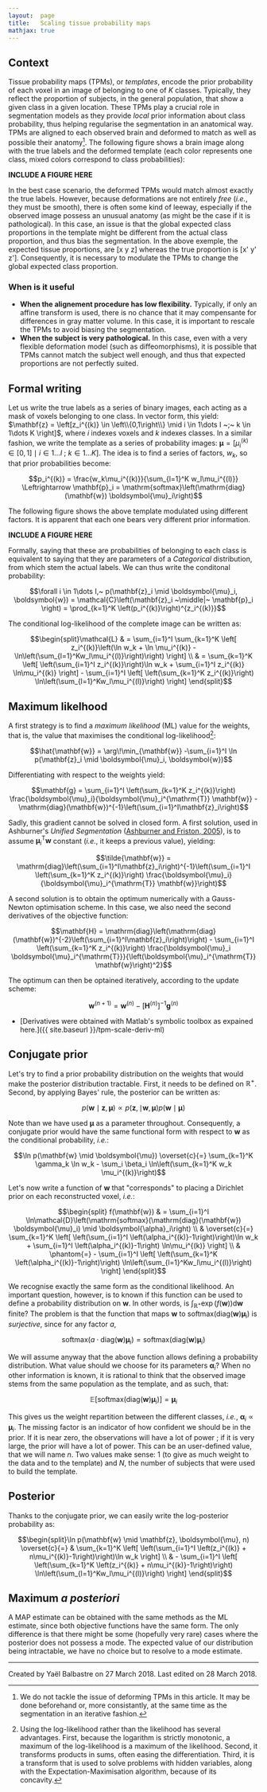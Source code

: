 ```yaml
---
layout:  page
title:   Scaling tissue probability maps
mathjax: true
---
```


Context
-------

Tissue probability maps (TPMs), or *templates*, encode the prior probability of each voxel in an image of belonging to one of $K$ classes. Typically, they reflect the proportion of subjects, in the general population, that show a given class in a given location. These TPMs play a crucial role in segmentation models as they provide *local* prior information about class probability, thus helping regularise the segmentation in an anatomical way. TPMs are aligned to each observed brain and deformed to match as well as possible their anatomy[^registration]. The following figure shows a brain image along with the true labels and the deformed template (each color represents one class, mixed colors correspond to class probabilities):

[^registration]: We do not tackle the issue of deforming TPMs in this article. It may be done beforehand or, more consistantly, at the same time as the segmentation in an iterative fashion.

**INCLUDE A FIGURE HERE**

In the best case scenario, the deformed TPMs would match almost exactly the true labels. However, because deformations are not entirely *free* (*i.e.*, they must be smooth), there is often some kind of leeway, especially if the observed image possess an unusual anatomy (as might be the case if it is pathological). In this case, an issue is that the global expected class proportions in the template might be different from the actual class proportion, and thus bias the segmentation. In the above exemple, the expected tissue proportions, are [x y z] whereas the true proportion is [x' y' z']. Consequently, it is necessary to modulate the TPMs to change the global expected class proportion.

### When is it useful

- **When the alignement procedure has low flexibility.** Typically, if only an affine transform is used, there is no chance that it may compensante for differences in gray matter volume. In this case, it is important to rescale the TPMs to avoid biasing the segmentation.
- **When the subject is very pathological.** In this case, even with a very flexible deformation model (such as diffeomorphisms), it is possible that TPMs cannot match the subject well enough, and thus that expected proportions are not perfectly suited.

Formal writing
--------------

Let us write the true labels as a series of binary images, each acting as a mask of voxels belonging to one class. In vector form, this yield: $\mathbf{z} = \left[z_i^{(k)} \in \left\\{0,1\right\\} \mid  i \in 1\dots I ~;~ k \in 1\dots K \right]$, where $i$ indexes voxels and $k$ indexes classes. In a similar fashion, we write the template as a series of probability images: $\boldsymbol{\mu} = \left[\mu_i^{(k)} \in \left[0,1\right] \mid  i \in 1\dots I ~;~ k \in 1\dots K \right]$. The idea is to find a series of factors, $w_k$, so that prior probabilities become:

$$p_i^{(k)} = \frac{w_k\mu_i^{(k)}}{\sum_{l=1}^K w_l\mu_i^{(l)}} \Leftrightarrow \mathbf{p}_i = \mathrm{softmax}\left(\mathrm{diag}(\mathbf{w}) \boldsymbol{\mu}_i\right)$$

The following figure shows the above template modulated using different factors. It is apparent that each one bears very different prior information.

**INCLUDE A FIGURE HERE**

Formally, saying that these are probabilities of belonging to each class is equivalent to saying that they are parameters of a _Categorical_ distribution, from which stem the actual labels. We can thus write the conditonal probability:

$$\forall i \in 1\dots I,~ p(\mathbf{z}_i \mid \boldsymbol{\mu}_i, \boldsymbol{w}) = \mathcal{C}\left(\mathbf{z}_i ~\middle|~ \mathbf{p}_i \right) = \prod_{k=1}^K \left(p_i^{(k)}\right)^{z_i^{(k)}}$$

The conditional log-likelihood of the complete image can be written as:

$$\begin{split}\mathcal{L}
& = \sum_{i=1}^I \sum_{k=1}^K \left[ z_i^{(k)}\left(\ln w_k + \ln \mu_i^{(k)} - \ln\left(\sum_{l=1}^Kw_l\mu_i^{(l)}\right)\right) \right] \\
& = \sum_{k=1}^K \left[ \left(\sum_{i=1}^I z_i^{(k)}\right)\ln w_k  + \sum_{i=1}^I z_i^{(k)} \ln\mu_i^{(k)} \right] - \sum_{i=1}^I \left[ \left(\sum_{k=1}^K z_i^{(k)}\right) \ln\left(\sum_{l=1}^Kw_l\mu_i^{(l)}\right) \right]
\end{split}$$

Maximum likelhood
-----------------

A first strategy is to find a *maximum likelihood* (ML) value for the weights, that is, the value that maximises the conditional log-likelihood[^log]:

[^log]: Using the log-likelihood rather than the likelihood has several advantages. First, because the logarithm is strictly monotonic, a maximum of the log-likelihood is a maximum of the likelihood. Second, it transforms products in sums, often easing the differentiation. Third, it is a transform that is used to solve problems with hidden variables, along with the Expectation-Maximisation algorithm, because of its concavity.

$$\hat{\mathbf{w}} = \arg\!\min_{\mathbf{w}} -\sum_{i=1}^I \ln p(\mathbf{z}_i \mid \boldsymbol{\mu}_i, \boldsymbol{w})$$

Differentiating with respect to the weights yield:

$$\mathbf{g} = \sum_{i=1}^I \left(\sum_{k=1}^K z_i^{(k)}\right) \frac{\boldsymbol{\mu}_i}{\boldsymbol{\mu}_i^{\mathrm{T}} \mathbf{w}} - \mathrm{diag}(\mathbf{w})^{-1}\left(\sum_{i=1}^I\mathbf{z}_i\right)$$

Sadly, this gradient cannot be solved in closed form. A first solution, used in Ashburner's *Unified Segmentation* ([Ashburner and Friston, 2005](https://doi.org/10.1016/j.neuroimage.2005.02.018 "Persistent link using digital object identifier")), is to assume $\boldsymbol{\mu}_i^{\mathrm{T}} \mathbf{w}$ constant (*i.e.*, it keeps a previous value), yielding:

$$\tilde{\mathbf{w}} = \mathrm{diag}\left(\sum_{i=1}^I\mathbf{z}_i\right)^{-1}\left(\sum_{i=1}^I \left(\sum_{k=1}^K z_i^{(k)}\right) \frac{\boldsymbol{\mu}_i}{\boldsymbol{\mu}_i^{\mathrm{T}} \mathbf{w}}\right)$$

A second solution is to obtain the optimum numerically with a Gauss-Newton optimisation scheme. In this case, we also need the second derivatives of the objective function:

$$\mathbf{H} = \mathrm{diag}\left(\mathrm{diag}(\mathbf{w})^{-2}\left(\sum_{i=1}^I\mathbf{z}_i\right)\right) - \sum_{i=1}^I \left(\sum_{k=1}^K z_i^{(k)}\right) \frac{\boldsymbol{\mu}_i \boldsymbol{\mu}_i^{\mathrm{T}}}{\left(\boldsymbol{\mu}_i^{\mathrm{T}} \mathbf{w}\right)^2}$$

The optimum can then be optained iteratively, according to the update scheme:

$$\mathbf{w}^{(n+1)} = \mathbf{w}^{(n)} - \left[\mathbf{H}^{(n)}\right]^{-1} \mathbf{g}^{(n)}$$

- [Derivatives were obtained with Matlab's symbolic toolbox as expained here.]({{ site.baseurl }}/tpm-scale-deriv-ml)

Conjugate prior
---------------

Let's try to find a prior probability distribution on the weights that would make the posterior distribution tractable. First, it needs to be defined on $\mathbb{R}^+$. Second, by applying Bayes' rule, the posterior can be written as:

$$p(\mathbf{w} \mid \mathbf{z}, \boldsymbol{\mu}) \propto p(\mathbf{z}, \mid \mathbf{w}, \boldsymbol{\mu}) p(\mathbf{w} \mid \boldsymbol{\mu})$$

Note than we have used $\boldsymbol{\mu}$ as a parameter throughout. Consequently, a conjugate prior would have the same functional form with respect to $\mathbf{w}$ as the conditional probability, *i.e.*:

$$\ln p(\mathbf{w} \mid \boldsymbol{\mu}) \overset{c}{=} \sum_{k=1}^K \gamma_k \ln w_k - \sum_i \beta_i \ln\left(\sum_{k=1}^K w_k \mu_i^{(k)}\right)$$

Let's now write a function of $\mathbf{w}$ that "corresponds" to placing a Dirichlet prior on each reconstructed voxel, *i.e.*:

$$\begin{split}
f(\mathbf{w})
& = \sum_{i=1}^I \ln\mathcal{D}\left(\mathrm{softmax}(\mathrm{diag}(\mathbf{w}) \boldsymbol{\mu}_i) \mid \boldsymbol{\alpha}_i\right) \\
& \overset{c}{=} \sum_{k=1}^K \left[ \left(\sum_{i=1}^I \left(\alpha_i^{(k)}-1\right)\right)\ln w_k  + \sum_{i=1}^I \left(\alpha_i^{(k)}-1\right) \ln\mu_i^{(k)} \right] \\
& \phantom{=} - \sum_{i=1}^I \left[ \left(\sum_{k=1}^K \left(\alpha_i^{(k)}-1\right)\right) \ln\left(\sum_{l=1}^Kw_l\mu_i^{(l)}\right) \right]
\end{split}$$

We recognise exactly the same form as the conditional likelihood. An important question, however, is to known if this function can be used to define a probability distribution on $\mathbf{w}$. In other words, is $\int_{\mathbb{R}^+} \exp(f(\mathbf{w})) \mathrm{d}\mathbf{w}$ finite? The problem is that the function that maps $\mathbf{w}$ to $\mathrm{softmax}(\mathrm{diag}(\mathbf{w}) \boldsymbol{\mu}_i)$ is *surjective*, since for any factor $a$,

$$\mathrm{softmax}(a \cdot \mathrm{diag}(\mathbf{w}) \boldsymbol{\mu}_i) = \mathrm{softmax}(\mathrm{diag}(\mathbf{w}) \boldsymbol{\mu}_i)$$

We will assume anyway that the above function allows defining a probability distribution. What value should we choose for its parameters $\mathbf{\alpha}_i$? When no other information is known, it is rational to think that the observed image stems from the same population as the template, and as such, that:

$$\mathbb{E}\left[\mathrm{softmax}(\mathrm{diag}(\mathbf{w}) \boldsymbol{\mu}_i)\right] = \boldsymbol{\mu}_i$$

This gives us the weight repartition between the different classes, *i.e.*, $\boldsymbol{\alpha}_i \propto \mathbf{\mu}_i$. The missing factor is an indicator of how confident we should be in the prior. If it is near zero, the observations will have a lot of power ; if it is very large, the prior will have a lot of power. This can be an user-defined value, that we will name $n$. Two values make sense: 1 (to give as much weight to the data and to the template) and $N$, the number of subjects that were used to build the template.

Posterior
---------

Thanks to the conjugate prior, we can easily write the log-posterior probability as:

$$\begin{split}\ln p(\mathbf{w} \mid \mathbf{z}, \boldsymbol{\mu}, n) \overset{c}{=}
& \sum_{k=1}^K \left[ \left(\sum_{i=1}^I \left(z_i^{(k)} + n\mu_i^{(k)}-1\right)\right)\ln w_k \right] \\
& - \sum_{i=1}^I \left[ \left(\sum_{k=1}^K \left(z_i^{(k)} + n\mu_i^{(k)}-1\right)\right) \ln\left(\sum_{l=1}^Kw_l\mu_i^{(l)}\right) \right]
\end{split}$$

Maximum *a posteriori*
----------------------

A MAP estimate can be obtained with the same methods as the ML estimate, since both objective functions have the same form. The only difference is that there might be some (hopefully very rare) cases where the posterior does not possess a mode. The expected value of our distribution being intractable, we have no choice but to resolve to a mode estimate.

---
Created by Yaël Balbastre on 27 March 2018.
Last edited on 28 March 2018.

